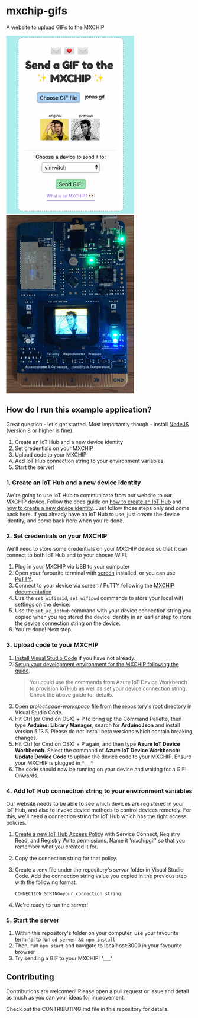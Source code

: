 # mxchip-gifs

A website to upload GIFs to the MXCHIP

![screenshot of web app](app-screenshot.gif)![animated gif of mxchip showing a gif](chip-screenshot.gif)

## How do I run this example application?

Great question - let's get started. Most importantly though - install [NodeJS](https://nodejs.org) (version 8 or higher is fine).

1. Create an IoT Hub and a new device identity
2. Set credentials on your MXCHIP
3. Upload code to your MXCHIP
4. Add IoT Hub connection string to your environment variables
5. Start the server!

### 1. Create an IoT Hub and a new device identity

We're going to use IoT Hub to communicate from our website to our MXCHIP device. Follow the docs guide on [how to create an IoT Hub](https://docs.microsoft.com/en-us/azure/iot-hub/quickstart-send-telemetry-node#create-an-iot-hub) and [how to create a new device identity](https://docs.microsoft.com/en-us/azure/iot-hub/quickstart-send-telemetry-node#register-a-device). Just follow those steps only and come back here. If you already have an IoT Hub to use, just create the device identity, and come back here when you're done. 

### 2. Set credentials on your MXCHIP

We'll need to store some credentials on your MXCHIP device so that it can connect to both IoT Hub and to your chosen WIFI.

1. Plug in your MXCHIP via USB to your computer
2. Open your favourite terminal with [screen](https://linuxize.com/post/how-to-use-linux-screen/) installed, or you can use [PuTTY](https://www.putty.org/).
3. Connect to your device via screen / PuTTY following the [MXCHIP documentation](https://microsoft.github.io/azure-iot-developer-kit/docs/use-configuration-mode/)
4. Use the `set_wifissid`, `set_wifipwd` commands to store your local wifi settings on the device. 
5. Use the `set_az_iothub` command with your device connection string you copied when you registered the device identity in an earlier step to store the device connection string on the device.
6. You're done! Next step.

### 3. Upload code to your MXCHIP

1. [Install Visual Studio Code](https://code.visualstudio.com/docs/setup/setup-overview) if you have not already.
2. [Setup your development environment for the MXCHIP following the guide](https://microsoft.github.io/azure-iot-developer-kit/docs/get-started/).
    > You could use the commands from Azure IoT Device Workbench to provision IoTHub as well as set your device connection string. Check the above guide for details.
3. Open *project.code-workspace* file from the repository's root directory in Visual Studio Code.
4. Hit Ctrl (or Cmd on OSX) + P to bring up the Command Pallette, then type **Arduino: Library Manager**, search for **ArduinoJson** and install version 5.13.5. Please do not install beta versions which contain breaking changes.
5. Hit Ctrl (or Cmd on OSX) + P again, and then type **Azure IoT Device Workbench**. Select the command of **Azure IoT Device Workbench: Update Device Code** to upload the device code to your MXCHIP. Ensure your MXCHIP is plugged in ^___^
6. The code should now be running on your device and waiting for a GIF! Onwards.

### 4. Add IoT Hub connection string to your environment variables

Our website needs to be able to see which devices are registered in your IoT Hub, and also to invoke device methods to control devices remotely. For this, we'll need a connection string for IoT Hub which has the right access policies.

1. [Create a new IoT Hub Access Policy](https://docs.microsoft.com/en-us/azure/iot-hub/iot-hub-devguide-security#access-control-and-permissions) with Service Connect, Registry Read, and Registry Write permissions. Name it 'mxchipgif' so that you remember what you created it for.
2. Copy the connection string for that policy.
3. Create a .env file under the repository's *server* folder in Visual Studio Code. Add the connection string value you copied in the previous step with the following format.

    ```dosini
    CONNECTION_STRING=your_connection_string
    ```

4. We're ready to run the server!

### 5. Start the server

1. Within this repository's folder on your computer, use your favourite terminal to run `cd server && npm install` 
2. Then, run `npm start` and navigate to localhost:3000 in your favourite browser
3. Try sending a GIF to your MXCHIP! ^___^

## Contributing

Contributions are welcomed! Please open a pull request or issue and detail as much as you can your ideas for improvement.

Check out the CONTRIBUTING.md file in this repository for details.

